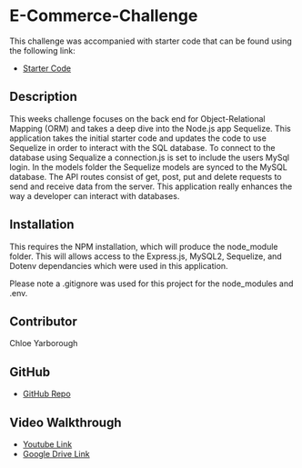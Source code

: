 # E-Commerce-Challenge

This challenge was accompanied with starter code that can be found using the following link:

* [Starter Code](https://github.com/coding-boot-camp/fantastic-umbrella)

## Description 

This weeks challenge focuses on the back end for Object-Relational Mapping (ORM) and takes a deep dive into the Node.js app Sequelize. This application takes the initial starter code and 
updates the code to use Sequelize in order to interact with the SQL database. To connect to the database using Sequalize a connection.js is set to include the users MySql login. In the models folder
the Sequelize models are synced to the MySQL database. The API routes consist of get, post, put and delete requests to send and receive data from the server. This application really enhances the 
way a developer can interact with databases.

## Installation

This requires the NPM installation, which will produce the node_module folder. This will allows access to the Express.js, MySQL2, Sequelize, and Dotenv dependancies which were used in this application. 

Please note a .gitignore was used for this project for the node_modules and .env. 

## Contributor 

Chloe Yarborough

## GitHub
* [GitHub Repo](https://github.com/chloeyarb/E-Commerce-Challenge)

## Video Walkthrough

* [Youtube Link]()
* [Google Drive Link]()